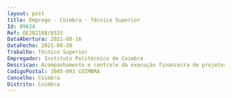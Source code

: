 ```yaml
--- 
layout: post
title: Emprego - Coimbra - Técnico Superior
Id: 89624
Ref: OE202108/0333
DataAbertura: 2021-08-16
DataFecho: 2021-08-30
Trabalho: Técnico Superior
Empregador: Instituto Politécnico de Coimbra
Descricao: Acompanhamento e controle da execução financeira de projetos internacionais. São requisitos preferenciais formação superior na área de gestão financeira ou forte componente neste domínio,  conhecimento de línguas estrangeiras e a experiência em  projetos internacionais no sector do ensino superior.
CodigoPostal: 3045-093 COIMBRA
Concelho: Coimbra
Distrito: Coimbra
--- 
```

